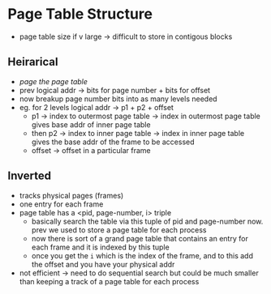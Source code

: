 # Page Table Structure

- page table size if v large -> difficult to store in contigous blocks

## Heirarical

- _page the page table_
- prev logical addr -> bits for page number + bits for offset
- now breakup page number bits into as many levels needed
- eg. for 2 levels logical addr -> p1 + p2 + offset
  - p1 -> index to outermost page table -> index in outermost page table gives base addr of inner page table
  - then p2 -> index to inner page table -> index in inner page table gives the base addr of the frame to be accessed
  - offset -> offset in a particular frame

## Inverted

- tracks physical pages (frames)
- one entry for each frame
- page table has a <pid, page-number, i> triple
  - basically search the table via this tuple of pid and page-number now. prev we used to store a page table for each process
  - now there is sort of a grand page table that contains an entry for each frame and it is indexed by this tuple
  - once you get the `i` which is the index of the frame, and to this add the offset and you have your physical addr
- not efficient -> need to do sequential search but could be much smaller than keeping a track of a page table for each process

